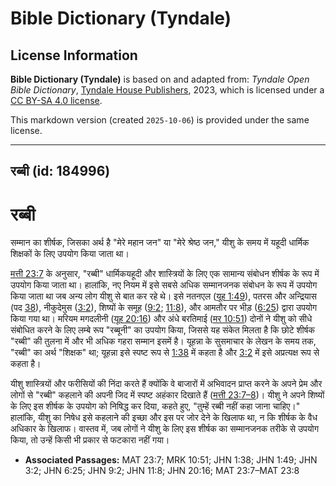 # Bible Dictionary (Tyndale)

## License Information

**Bible Dictionary (Tyndale)** is based on and adapted from: _Tyndale Open Bible Dictionary_, [Tyndale House Publishers](https://tyndaleopenresources.com/), 2023, which is licensed under a [CC BY-SA 4.0 license](https://creativecommons.org/licenses/by-sa/4.0/legalcode.en).

This markdown version (created `2025-10-06`) is provided under the same license.



--------------------------------

## रब्बी (id: 184996)

रब्बी
=====

सम्मान का शीर्षक, जिसका अर्थ है "मेरे महान जन" या "मेरे श्रेष्ठ जन," यीशु के समय में यहूदी धार्मिक शिक्षकों के लिए उपयोग किया जाता था।

[मत्ती 23:7](https://ref.ly/Matt23:7) के अनुसार, "रब्बी" धार्मिकयहूदी और शास्त्रियों के लिए एक सामान्य संबोधन शीर्षक के रूप में उपयोग किया जाता था। हालांकि, नए नियम में इसे सबसे अधिक सम्मानजनक संबोधन के रूप में उपयोग किया जाता था जब अन्य लोग यीशु से बात कर रहे थे। इसे नतनएल ([यूह 1:49](https://ref.ly/John1:49)), पतरस और अन्द्रियास (पद [38](https://ref.ly/John1:38)), नीकुदेमुस ([3:2](https://ref.ly/John3:2)), शिष्यों के समूह ([9:2](https://ref.ly/John9:2); [11:8](https://ref.ly/John11:8)), और आमतौर पर भीड़ ([6:25](https://ref.ly/John6:25)) द्वारा उपयोग किया गया था। मरियम मगदलीनी ([यूह 20:16](https://ref.ly/John20:16)) और अंधे बरतिमाई ([मर 10:51](https://ref.ly/Mark10:51)) दोनों ने यीशु को सीधे संबोधित करने के लिए लम्बे रूप "रब्बूनी" का उपयोग किया, जिससे यह संकेत मिलता है कि छोटे शीर्षक "रब्बी" की तुलना में और भी अधिक गहरा सम्मान इसमें है। यूहन्ना के सुसमाचार के लेखन के समय तक, "रब्बी" का अर्थ "शिक्षक" था; यूहन्ना इसे स्पष्ट रूप से [1:38](https://ref.ly/John1:38) में कहता है और [3:2](https://ref.ly/John3:2) में इसे अप्रत्यक्ष रूप से कहता है।

यीशु शास्त्रियों और फरीसियों की निंदा करते हैं क्योंकि वे बाजारों में अभिवादन प्राप्त करने के अपने प्रेम और लोगों से "रब्बी" कहलाने की अपनी जिद में स्पष्ट अहंकार दिखाते हैं ([मत्ती 23:7–8](https://ref.ly/Matt23:7-Matt23:8))। यीशु ने अपने शिष्यों के लिए इस शीर्षक के उपयोग को निषिद्ध कर दिया, कहते हुए, "तुम्हें रब्बी नहीं कहा जाना चाहिए।" हालांकि, यीशु का निषेध इसे कहलाने की इच्छा और इस पर जोर देने के खिलाफ था, न कि शीर्षक के वैध अधिकार के खिलाफ। वास्तव में, जब लोगों ने यीशु के लिए इस शीर्षक का सम्मानजनक तरीके से उपयोग किया, तो उन्हें किसी भी प्रकार से फटकारा नहीं गया।

* **Associated Passages:** MAT 23:7; MRK 10:51; JHN 1:38; JHN 1:49; JHN 3:2; JHN 6:25; JHN 9:2; JHN 11:8; JHN 20:16; MAT 23:7–MAT 23:8

